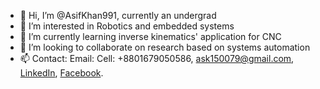- 👋 Hi, I’m @AsifKhan991, currently an undergrad
- 👀 I’m interested in Robotics and embedded systems
- 🌱 I’m currently learning inverse kinematics' application for CNC
- 💞️ I’m looking to collaborate on research based on systems automation
- 📫 Contact: Email: Cell: +8801679050586, ask150079@gmail.com, [LinkedIn](https://www.linkedin.com/in/md-asifuzzaman-khan-6117a2147/), [Facebook](https://www.facebook.com/RANSOMWARE101/).

<!---
AsifKhan991/AsifKhan991 is a ✨ special ✨ repository because its `README.md` (this file) appears on your GitHub profile.
You can click the Preview link to take a look at your changes.
--->
